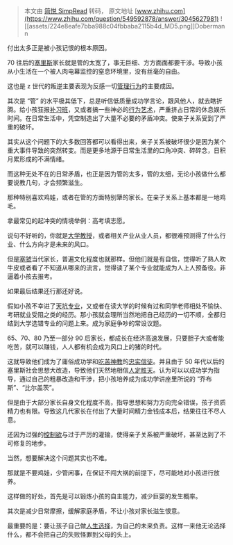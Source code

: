 > 本文由 [简悦 SimpRead](http://ksria.com/simpread/) 转码， 原文地址 [www.zhihu.com](https://www.zhihu.com/question/549592878/answer/3045627981) ![[assets/224e8eafe7bba988c04fbbaba2115b4d_MD5.png]]Dobermann

付出太多正是被小孩记恨的根本原因。

70 往后的[塞里斯](https://www.zhihu.com/search?q=%E5%A1%9E%E9%87%8C%E6%96%AF&search_source=Entity&hybrid_search_source=Entity&hybrid_search_extra=%7B%22sourceType%22%3A%22answer%22%2C%22sourceId%22%3A3045627981%7D)家长就是管的太宽了，事无巨细、方方面面都要干涉。导致小孩从小生活在一个被人肉电幕监控的窒息环境里，没有丝毫的自由。

这也是 z 世代的叛逆主要表现为反感一切[管理行为](https://www.zhihu.com/search?q=%E7%AE%A1%E7%90%86%E8%A1%8C%E4%B8%BA&search_source=Entity&hybrid_search_source=Entity&hybrid_search_extra=%7B%22sourceType%22%3A%22answer%22%2C%22sourceId%22%3A3045627981%7D)的主要成因。

其次是 “管” 的水平极其低下，总是听信低质量成功学言论，跟风他人，就去瞎折腾。给小孩狂报[补习班](https://www.zhihu.com/search?q=%E8%A1%A5%E4%B9%A0%E7%8F%AD&search_source=Entity&hybrid_search_source=Entity&hybrid_search_extra=%7B%22sourceType%22%3A%22answer%22%2C%22sourceId%22%3A3045627981%7D)，又或者搞一些神必的[行为艺术](https://www.zhihu.com/search?q=%E8%A1%8C%E4%B8%BA%E8%89%BA%E6%9C%AF&search_source=Entity&hybrid_search_source=Entity&hybrid_search_extra=%7B%22sourceType%22%3A%22answer%22%2C%22sourceId%22%3A3045627981%7D)，严重挤占日常的休息娱乐时间。在日常生活中，凭空制造出了大量不必要的矛盾冲突。使亲子关系受到了严重的破坏。

其实从这个问题下的大多数回答都可以看得出来，亲子关系被破坏很少是因为某个重大事件导致的突然转变。而是更多地源于日常生活里的口角冲突、碎碎念，日积月累形成的不满情绪。

而这种无处不在的日常矛盾，也正是因为管的太多，管的太细，无论小孩做什么都要说教几句，才会频繁滋生。

那种特别喜欢鸡娃，或者在管的方面特别犟的家长。在亲子关系上基本都是一地鸡毛。

拿最常见的起冲突的情境举例：高考填志愿。

说句不好听的，你就是[大学教授](https://www.zhihu.com/search?q=%E5%A4%A7%E5%AD%A6%E6%95%99%E6%8E%88&search_source=Entity&hybrid_search_source=Entity&hybrid_search_extra=%7B%22sourceType%22%3A%22answer%22%2C%22sourceId%22%3A3045627981%7D)，或者相关产业从业人员，都很难预测得了什么行业、什么方向才是未来的风口。

但是[塞虢](https://www.zhihu.com/search?q=%E5%A1%9E%E8%99%A2&search_source=Entity&hybrid_search_source=Entity&hybrid_search_extra=%7B%22sourceType%22%3A%22answer%22%2C%22sourceId%22%3A3045627981%7D)当代家长，普遍文化程度也就那样。但他们就是有自信，觉得听了熟人吹牛皮或者看了不知道从哪来的流言，觉得读了某个专业就能成为人上人预备役。非逼着小孩去报考。

如果最后结果还行那还好说。

假如小孩不幸进了[天坑专业](https://www.zhihu.com/search?q=%E5%A4%A9%E5%9D%91%E4%B8%93%E4%B8%9A&search_source=Entity&hybrid_search_source=Entity&hybrid_search_extra=%7B%22sourceType%22%3A%22answer%22%2C%22sourceId%22%3A3045627981%7D)，又或者在读大学的时候有过和同学老师相处不愉快、考研就业受阻之类的经历。那小孩就会理所当然地把自己经历的一切不顺，全都归结到大学选错专业的问题上来。成为家庭争吵的常设议题。

65、70、80 乃至一部分 90 后家长，都成长在经济高速发展，只要胆子大或者能吃苦，就可以赚钱，人人都有机会成为风口上的猪的时代。

这就导致他们成为了庸俗成功学和[吃苦神教](https://www.zhihu.com/search?q=%E5%90%83%E8%8B%A6%E7%A5%9E%E6%95%99&search_source=Entity&hybrid_search_source=Entity&hybrid_search_extra=%7B%22sourceType%22%3A%22answer%22%2C%22sourceId%22%3A3045627981%7D)的[忠实信徒](https://www.zhihu.com/search?q=%E5%BF%A0%E5%AE%9E%E4%BF%A1%E5%BE%92&search_source=Entity&hybrid_search_source=Entity&hybrid_search_extra=%7B%22sourceType%22%3A%22answer%22%2C%22sourceId%22%3A3045627981%7D)。并且由于 50 年代以后的塞里斯社会思想大改造，导致他们天然地相信[人定胜天](https://www.zhihu.com/search?q=%E4%BA%BA%E5%AE%9A%E8%83%9C%E5%A4%A9&search_source=Entity&hybrid_search_source=Entity&hybrid_search_extra=%7B%22sourceType%22%3A%22answer%22%2C%22sourceId%22%3A3045627981%7D)。认为可以以成功学为指导，通过自己的粗暴改造和干涉，把小孩培养成为成功学讲座里所说的 “乔布斯”、“比尔盖茨”。

但是由于大部分家长自身文化程度不高，指导思想和努力方向完全错误，孩子资质精力也有限。导致这几代家长在付出了大量时间精力金钱成本后，结果往往不尽人意。

还因为过强的[控制欲](https://www.zhihu.com/search?q=%E6%8E%A7%E5%88%B6%E6%AC%B2&search_source=Entity&hybrid_search_source=Entity&hybrid_search_extra=%7B%22sourceType%22%3A%22answer%22%2C%22sourceId%22%3A3045627981%7D)与过于严厉的灌输，使得亲子关系被严重破坏，甚至达到了不可修复的地步。

当然，想要解决这个问题其实也不难。

那就是不要鸡娃，少管闲事，在保证不闯大祸的前提下，尽可能地对小孩进行放养。

这样做的好处，首先是可以锻炼小孩的自主能力，减少巨婴的发生概率。

其次是减少日常摩擦，缓解家庭矛盾，不让小孩对家长滋生恨意。

最重要的是：要让孩子自己做[人生选择](https://www.zhihu.com/search?q=%E4%BA%BA%E7%94%9F%E9%80%89%E6%8B%A9&search_source=Entity&hybrid_search_source=Entity&hybrid_search_extra=%7B%22sourceType%22%3A%22answer%22%2C%22sourceId%22%3A3045627981%7D)，为自己的未来负责。这样一来他无论选择什么，都不会把自己的失败怪罪到父母的头上。